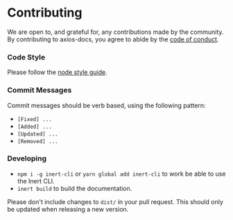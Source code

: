 # Contributing

We are open to, and grateful for, any contributions made by the community. By contributing to axios-docs, you agree to abide by the [code of conduct](https://github.com/axios/axios-docs/blob/master/CODE_OF_CONDUCT.md).

### Code Style

Please follow the [node style guide](https://github.com/felixge/node-style-guide).

### Commit Messages

Commit messages should be verb based, using the following pattern:

- `[Fixed] ...`
- `[Added] ...`
- `[Updated] ...`
- `[Removed] ...`

### Developing

- `npm i -g inert-cli` or `yarn global add inert-cli` to work be able to use the Inert CLI.
- `inert build` to build the documentation.

Please don't include changes to `dist/` in your pull request. This should only be updated when releasing a new version.
